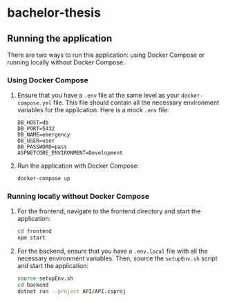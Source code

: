 # bachelor-thesis

## Running the application

There are two ways to run this application: using Docker Compose or running locally without Docker Compose.

### Using Docker Compose

1. Ensure that you have a `.env` file at the same level as your `docker-compose.yml` file. This file should contain all the necessary environment variables for the application. Here is a mock `.env` file:

    ```env
    DB_HOST=db
    DB_PORT=5432
    DB_NAME=emergency
    DB_USER=user
    DB_PASSWORD=pass
    ASPNETCORE_ENVIRONMENT=Development
    ```

2. Run the application with Docker Compose:

    ```bash
    docker-compose up
    ```

### Running locally without Docker Compose

1. For the frontend, navigate to the frontend directory and start the application:

    ```bash
    cd frontend
    npm start
    ```

2. For the backend, ensure that you have a `.env.local` file with all the necessary environment variables. Then, source the `setupEnv.sh` script and start the application:

    ```bash
    source setupEnv.sh
    cd backend
    dotnet run --project API/API.csproj
    ```